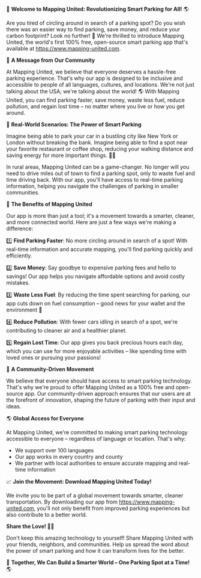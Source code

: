 🚀 **Welcome to Mapping United: Revolutionizing Smart Parking for All!** 🌎

Are you tired of circling around in search of a parking spot? Do you wish there was an easier way to find parking, save money, and reduce your carbon footprint? Look no further! 🤩 We're thrilled to introduce Mapping United, the world's first 100% free, open-source smart parking app that's available at https://www.mapping-united.com.

🌟 **A Message from Our Community**

At Mapping United, we believe that everyone deserves a hassle-free parking experience. That's why our app is designed to be inclusive and accessible to people of all languages, cultures, and locations. We're not just talking about the USA; we're talking about the world! 🌎 With Mapping United, you can find parking faster, save money, waste less fuel, reduce pollution, and regain lost time – no matter where you live or how you get around.

🚪 **Real-World Scenarios: The Power of Smart Parking**

Imagine being able to park your car in a bustling city like New York or London without breaking the bank. Imagine being able to find a spot near your favorite restaurant or coffee shop, reducing your walking distance and saving energy for more important things. 🏃‍♀️

In rural areas, Mapping United can be a game-changer. No longer will you need to drive miles out of town to find a parking spot, only to waste fuel and time driving back. With our app, you'll have access to real-time parking information, helping you navigate the challenges of parking in smaller communities.

🌱 **The Benefits of Mapping United**

Our app is more than just a tool; it's a movement towards a smarter, cleaner, and more connected world. Here are just a few ways we're making a difference:

1️⃣ **Find Parking Faster**: No more circling around in search of a spot! With real-time information and accurate mapping, you'll find parking quickly and efficiently.

2️⃣ **Save Money**: Say goodbye to expensive parking fees and hello to savings! Our app helps you navigate affordable options and avoid costly mistakes.

3️⃣ **Waste Less Fuel**: By reducing the time spent searching for parking, our app cuts down on fuel consumption – good news for your wallet and the environment 🌿

4️⃣ **Reduce Pollution**: With fewer cars idling in search of a spot, we're contributing to cleaner air and a healthier planet.

5️⃣ **Regain Lost Time**: Our app gives you back precious hours each day, which you can use for more enjoyable activities – like spending time with loved ones or pursuing your passions!

🌈 **A Community-Driven Movement**

We believe that everyone should have access to smart parking technology. That's why we're proud to offer Mapping United as a 100% free and open-source app. Our community-driven approach ensures that our users are at the forefront of innovation, shaping the future of parking with their input and ideas.

🌎 **Global Access for Everyone**

At Mapping United, we're committed to making smart parking technology accessible to everyone – regardless of language or location. That's why:

* We support over 100 languages
* Our app works in every country and county
* We partner with local authorities to ensure accurate mapping and real-time information

📈 **Join the Movement: Download Mapping United Today!**

We invite you to be part of a global movement towards smarter, cleaner transportation. By downloading our app from https://www.mapping-united.com, you'll not only benefit from improved parking experiences but also contribute to a better world.

**Share the Love! 🤜🤛**

Don't keep this amazing technology to yourself! Share Mapping United with your friends, neighbors, and communities. Help us spread the word about the power of smart parking and how it can transform lives for the better.

💪 **Together, We Can Build a Smarter World – One Parking Spot at a Time!** 🌎